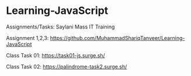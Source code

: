 # Learning-JavaScript
 Assignments/Tasks: Saylani Mass IT Training

 Assignment 1,2,3: https://github.com/MuhammadShariqTanveer/Learning-JavaScript
 
 Class Task 01:    https://task01-js.surge.sh/
 
 Class Task 02:    https://palindrome-task2.surge.sh/
